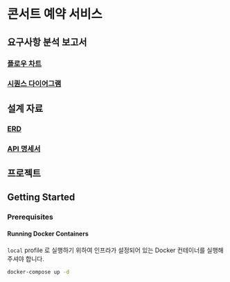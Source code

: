 # 콘서트 예약 서비스

## 요구사항 분석 보고서
### [플로우 차트](https://allens-personal-organization.gitbook.io/hhplus/step5/flow-chart)
### [시퀀스 다이어그램](https://allens-personal-organization.gitbook.io/hhplus/step5/sequence-diagram)

## 설계 자료
### [ERD](https://allens-personal-organization.gitbook.io/hhplus/step6/erd)
### [API 명세서](https://allens-personal-organization.gitbook.io/hhplus/step6/api-docs)

## 프로젝트

## Getting Started

### Prerequisites

#### Running Docker Containers

`local` profile 로 실행하기 위하여 인프라가 설정되어 있는 Docker 컨테이너를 실행해주셔야 합니다.

```bash
docker-compose up -d
```


